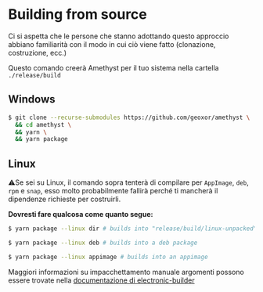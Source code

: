 # Building from source

Ci si aspetta che le persone che stanno adottando questo approccio abbiano familiarità con il modo in cui ciò viene fatto (clonazione, costruzione, ecc.)

Questo comando creerà Amethyst per il tuo sistema nella cartella `./release/build`

## Windows

```sh
$ git clone --recurse-submodules https://github.com/geoxor/amethyst \
  && cd amethyst \
  && yarn \
  && yarn package
```

## Linux

⚠️Se sei su Linux, il comando sopra tenterà di compilare per
`AppImage`, `deb`, `rpm` e `snap`, esso molto probabilmente fallirà perché ti mancherà il
dipendenze richieste per costruirli.

**Dovresti fare qualcosa come quanto segue:**

```sh
$ yarn package --linux dir # builds into "release/build/linux-unpacked"
```

```sh
$ yarn package --linux deb # builds into a deb package
```

```sh
$ yarn package --linux appimage # builds into an appimage
```

Maggiori informazioni su impacchettamento manuale argomenti possono essere trovate nella [documentazione di electronic-builder](https://www.electron.build/configuration/linux.html)
